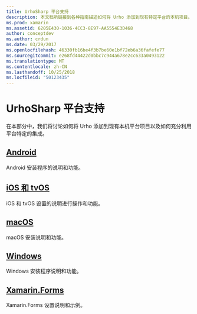 ```yaml
---
title: UrhoSharp 平台支持
description: 本文档所链接到各种指南描述如何将 Urho 添加到现有特定平台的本机项目。 它讨论了 Android、 iOS、 tvOS、 macOS、 Windows 和 Xamarin.Forms。
ms.prod: xamarin
ms.assetid: 6205E430-1036-4CC3-8E97-AA5554E3D468
author: conceptdev
ms.author: crdun
ms.date: 03/29/2017
ms.openlocfilehash: 46330fb16be4f3b7be60e1bf72eb6a36fafefe77
ms.sourcegitcommit: e268fd44422d0bbc7c944a678e2cc633a0493122
ms.translationtype: MT
ms.contentlocale: zh-CN
ms.lasthandoff: 10/25/2018
ms.locfileid: "50123435"
---
```

# <a name="urhosharp-platform-support"></a>UrhoSharp 平台支持

在本部分中，我们将讨论如何将 Urho 添加到现有本机平台项目以及如何充分利用平台特定的集成。

## <a name="androidgraphics-gamesurhosharpplatformandroidmd"></a>[Android](~/graphics-games/urhosharp/platform/android.md)

Android 安装程序的说明和功能。

## <a name="ios-and-tvosgraphics-gamesurhosharpplatformiosmd"></a>[iOS 和 tvOS](~/graphics-games/urhosharp/platform/ios.md)

iOS 和 tvOS 设置的说明进行操作和功能。

## <a name="macosgraphics-gamesurhosharpplatformmacmd"></a>[macOS](~/graphics-games/urhosharp/platform/mac.md)

macOS 安装说明和功能。

## <a name="windowsgraphics-gamesurhosharpplatformwindowsmd"></a>[Windows](~/graphics-games/urhosharp/platform/windows.md)

Windows 安装程序说明和功能。

## <a name="xamarinformsgraphics-gamesurhosharpplatformxamarin-formsmd"></a>[Xamarin.Forms](~/graphics-games/urhosharp/platform/xamarin-forms.md)

Xamarin.Forms 设置说明和示例。

